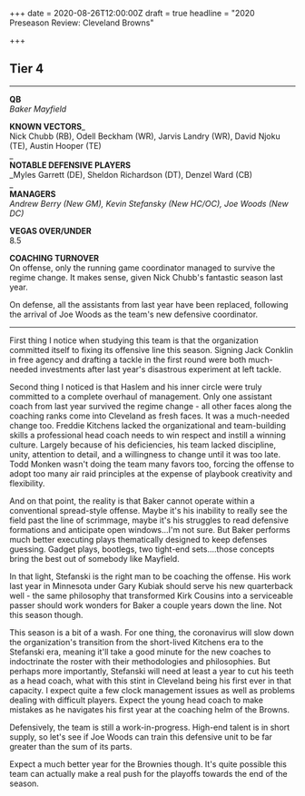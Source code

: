 +++
date = 2020-08-26T12:00:00Z
draft = true
headline = "2020 Preseason Review: Cleveland Browns"

+++
## Tier 4

***

**QB**  
_Baker Mayfield_

**KNOWN VECTORS**_  
Nick Chubb (RB), Odell Beckham (WR), Jarvis Landry (WR), David Njoku (TE), Austin Hooper (TE)  
_  
**NOTABLE DEFENSIVE PLAYERS**  
_Myles Garrett (DE), Sheldon Richardson (DT), Denzel Ward (CB)  
_  
**MANAGERS**  
_Andrew Berry (New GM), Kevin Stefansky (New HC/OC), Joe Woods (New DC)_

**VEGAS OVER/UNDER**  
8\.5

**COACHING TURNOVER**  
On offense, only the running game coordinator managed to survive the regime change. It makes sense, given Nick Chubb's fantastic season last year.

On defense, all the assistants from last year have been replaced, following the arrival of Joe Woods as the team's new defensive coordinator.

***

First thing I notice when studying this team is that the organization committed itself to fixing its offensive line this season. Signing Jack Conklin in free agency and drafting a tackle in the first round were both much-needed investments after last year's disastrous experiment at left tackle.

Second thing I noticed is that Haslem and his inner circle were truly committed to a complete overhaul of management. Only one assistant coach from last year survived the regime change - all other faces along the coaching ranks come into Cleveland as fresh faces. It was a much-needed change too. Freddie Kitchens lacked the organizational and team-building skills a professional head coach needs to win respect and instill a winning culture. Largely because of his deficiencies, his team lacked discipline, unity, attention to detail, and a willingness to change until it was too late. Todd Monken wasn't doing the team many favors too, forcing the offense to adopt too many air raid principles at the expense of playbook creativity and flexibility.

And on that point, the reality is that Baker cannot operate within a conventional spread-style offense. Maybe it's his inability to really see the field past the line of scrimmage, maybe it's his struggles to read defensive formations and anticipate open windows...I'm not sure. But Baker performs much better executing plays thematically designed to keep defenses guessing. Gadget plays, bootlegs, two tight-end sets....those concepts bring the best out of somebody like Mayfield.

In that light, Stefanski is the right man to be coaching the offense. His work last year in Minnesota under Gary Kubiak should serve his new quarterback well - the same philosophy that transformed Kirk Cousins into a serviceable passer should work wonders for Baker a couple years down the line. Not this season though.

This season is a bit of a wash. For one thing, the coronavirus will slow down the organization's transition from the short-lived Kitchens era to the Stefanski era, meaning it'll take a good minute for the new coaches to indoctrinate the roster with their methodologies and philosophies. But perhaps more importantly, Stefanski will need at least a year to cut his teeth as a head coach, what with this stint in Cleveland being his first ever in that capacity. I expect quite a few clock management issues as well as problems dealing with difficult players. Expect the young head coach to make mistakes as he navigates his first year at the coaching helm of the Browns.

Defensively, the team is still a work-in-progress. High-end talent is in short supply, so let's see if Joe Woods can train this defensive unit to be far greater than the sum of its parts.

Expect a much better year for the Brownies though. It's quite possible this team can actually make a real push for the playoffs towards the end of the season.